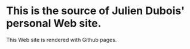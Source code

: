This is the source of Julien Dubois' personal Web site.
=======

This Web site is rendered with Github pages.